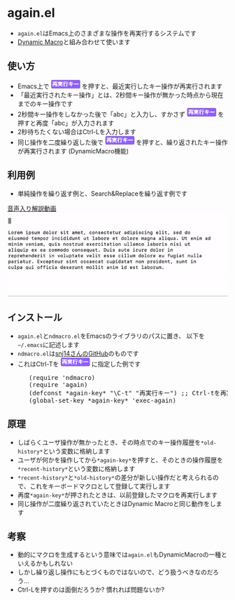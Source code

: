 <h1>again.el</h1>

<ul>
  <li><code>again.el</code>はEmacs上のさまざまな操作を再実行するシステムです</li>
  <li><a href="https://scrapbox.io/masui/Dynamic_Macro">Dynamic Macro</a>と組み合わせて使います</li>
</ul>

<h2>使い方</h2>

<ul>
  <li>Emacs上で <img src="again.png" height=20> を押すと、最近実行したキー操作が再実行されます</li>
  <li>「最近実行されたキー操作」とは、2秒間キー操作が無かった時点から現在までのキー操作です</li>
  <li>2秒間キー操作をしなかった後で「abc」と入力し、すかさず <img src="again.png" height=20> を押すと再度「abc」が入力されます</li>
  <li>2秒待ちたくない場合はCtrl-Lを入力します</li>
  <li>同じ操作を二度繰り返した後で <img src="again.png" height=20> を押すと、繰り返されたキー操作が再実行されます (DynamicMacro機能)</li>
</ul>

<h2>利用例</h2>

<ul>
  <li>単純操作を繰り返す例と、Search&amp;Replaceを繰り返す例です</li>
</ul>

<a href="https://s3-ap-northeast-1.amazonaws.com/masui.org/8/5/85a450002fe3d72f26378b84a9dce40d.mp4">音声入り解説動画</a>
<br>
<img src=again.gif>


<h2>インストール</h2>

<ul>
  <li><code>again.el</code>と<code>ndmacro.el</code>をEmacsのライブラリのパスに置き、
    以下を<code>~/.emacs</code>に記述します</li>
  <li><code>ndmacro.el</code>は<a href="https://github.com/snj14/ndmacro.el">snj14さんのGitHub</a>のものです</li>
  <li>これはCtrl-Tを <img src="again.png" height=20> に指定した例です</li>
  <pre>
   (require 'ndmacro)
   (require 'again)
   (defconst *again-key* "\C-t" "再実行キー") ;; Ctrl-tを再実行キーにする場合
   (global-set-key *again-key* 'exec-again)  </pre>
</ul>

<h2>原理</h2>

<ul>
  <li>しばらくユーザ操作が無かったとき、その時点でのキー操作履歴を<code>*old-history*</code>という変数に格納します</li>
  <li>ユーザが何かを操作してから<code>*again-key*</code>を押すと、そのときの操作履歴を<code>*recent-history*</code>という変数に格納します</li>
  <li><code>*recent-history*</code>と<code>*old-history*</code>の差分が新しい操作だと考えられるので、これをキーボードマクロとして登録して実行します</li>
  <li>再度<code>*again-key*</code>が押されたときは、以前登録したマクロを再実行します</li>
  <li>同じ操作が二度繰り返されていたときはDynamic Macroと同じ動作をします</li>
</ul>

<h2>考察</h2>

<ul>
  <li>動的にマクロを生成するという意味では<code>again.el</code>もDynamicMacroの一種といえるかもしれない</li>
  <li>しかし繰り返し操作にもとづくものではないので、どう扱うべきなのだろう...</li>
  <li>Ctrl-Lを押すのは面倒だろうか? 慣れれば問題ないか? </li>
</li>

